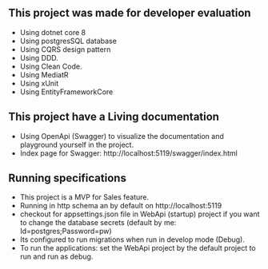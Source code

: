 ## This project was made for developer evaluation

- Using dotnet core 8 
- Using postgresSQL database
- Using CQRS design pattern 
- Using DDD. 
- Using Clean Code. 
- Using MediatR
- Using xUnit
- Using EntityFrameworkCore


## This project have a Living documentation
- Using OpenApi (Swagger) to visualize the documentation and playground yourself in the project.
- Index page for Swagger: http://localhost:5119/swagger/index.html


## Running specifications
- This project is a MVP for Sales feature.
- Running in http schema an by default on http://localhost:5119
- checkout for appsettings.json file in WebApi (startup) project if you want to change the database secrets (default by me: Id=postgres;Password=pw)
- Its configured to run migrations when run in develop mode (Debug).
- To run the applications: set the WebApi project by the default project to run and run as debug.